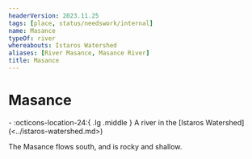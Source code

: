```yaml
---
headerVersion: 2023.11.25
tags: [place, status/needswork/internal]
name: Masance
typeOf: river
whereabouts: Istaros Watershed
aliases: [River Masance, Masance River]
title: Masance
---
```

# Masance
<div class="grid cards ext-narrow-margin ext-one-column" markdown>
-    :octicons-location-24:{ .lg .middle } A river in the [Istaros Watershed](<../istaros-watershed.md>)  
</div>


The Masance flows south, and is rocky and shallow.

